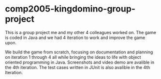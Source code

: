# comp2005-kingdomino-group-project
This is a group project me and my other 4 colleagues worked on. The game is coded in Java and we had 4 iteration to work and improve the game upon. 

We build the game from scratch, focusing on documentation and planning on iteration 1 through 4 all while bringing the ideas to life with 
object oriented programming in Java. 
Screenshots and video demo are avalible in the 4th iteration. The test cases written in JUnit is also avalible in the 4th Iteration.



